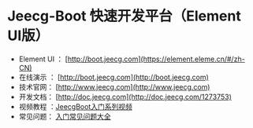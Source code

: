 Jeecg-Boot 快速开发平台（Element UI版）
===============
- Element UI ： [http://boot.jeecg.com](https://element.eleme.cn/#/zh-CN)
- 在线演示 ： [http://boot.jeecg.com](http://boot.jeecg.com)
- 技术官网：  [http://www.jeecg.com](http://www.jeecg.com)
- 开发文档：  [http://doc.jeecg.com](http://doc.jeecg.com/1273753)
- 视频教程  ：[JeecgBoot入门系列视频](https://space.bilibili.com/454617261/channel/detail?cid=84186)
- 常见问题：  [入门常见问题大全](http://bbs.jeecg.com/forum.php?mod=viewthread&tid=7816&extra=page%3D1)